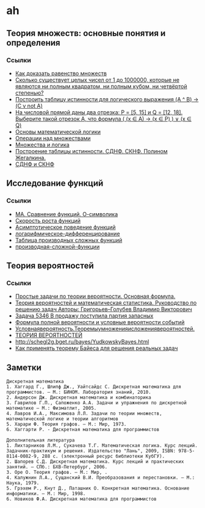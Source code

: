 # ah

## Теория множеств: основные понятия и определения

### Ссылки
* [Как доказать равенство множеств](http://wikimatik.ru/article/11)
* [Сколько существует целых чисел от 1 до 1000000, которые не являются ни полным квадратом, ни полным кубом, ни четвёртой степенью?](http://www.problems.ru/view_problem_details_new.php?id=60440)
* [Построить таблицу истинности для логического выражения (A ^ B) -&gt; (C v not A)](https://amlesson.ru/postroit-tablitsu-istinnosti-dlya-logicheskogo-vyrazheniya-a-b-c-v-not-a/)
* [На числовой прямой даны два отрезка: P = [5, 15] и Q = [12, 18]. Выберите такой отрезок A, что формула ( (x ∈ А) → (x ∈ P) ) ∨ (x ∈ Q)](https://inf-ege.sdamgia.ru/test?likes=4803)
* [Основы математической логики](http://www.mathprofi.ru/osnovy_matematicheskoj_logiki.html)
* [Операции над множествами](https://studopedia.su/9_8498_operatsii-nad-mnozhestvami.html)
* [Множества и логика](http://www.mi-ras.ru/~podolskii/files/chapter6.pdf)
* [Построение таблицы истинности. СДНФ. СКНФ. Полином Жегалкина.](https://programforyou.ru/calculators/postroenie-tablitci-istinnosti-sknf-sdnf)
* [СДНФ и СКНФ](http://informat444.narod.ru/09/09-03-02.pdf)

## Исследование функций

### Ссылки
* [МА. Сравнение функций. О-символика](http://corum.mephist.ru/threads/%D0%9C%D0%90-%D0%A1%D1%80%D0%B0%D0%B2%D0%BD%D0%B5%D0%BD%D0%B8%D0%B5-%D1%84%D1%83%D0%BD%D0%BA%D1%86%D0%B8%D0%B9-%D0%9E-%D1%81%D0%B8%D0%BC%D0%B2%D0%BE%D0%BB%D0%B8%D0%BA%D0%B0.36878/)
* [Скорость роста функций](http://math-hse.info/a/2014-15/ling-la/o_O.pdf)
* [Асимптотическое поведение функций](http://natalibrilenova.ru/blog/1181-asimptoticheskoe-povedenie-funkciy-sravnenie-beskonechno-malyh-funkciy.html)
* [логарифмическое-дифференцирование](http://www.math24.ru/%D0%BB%D0%BE%D0%B3%D0%B0%D1%80%D0%B8%D1%84%D0%BC%D0%B8%D1%87%D0%B5%D1%81%D0%BA%D0%BE%D0%B5-%D0%B4%D0%B8%D1%84%D1%84%D0%B5%D1%80%D0%B5%D0%BD%D1%86%D0%B8%D1%80%D0%BE%D0%B2%D0%B0%D0%BD%D0%B8%D0%B5.html)
* [Таблица производных сложных функций](http://www.webmath.ru/poleznoe/formules_8_7.php)
* [производная-сложной-функции](http://www.math24.ru/%D0%BF%D1%80%D0%BE%D0%B8%D0%B7%D0%B2%D0%BE%D0%B4%D0%BD%D0%B0%D1%8F-%D1%81%D0%BB%D0%BE%D0%B6%D0%BD%D0%BE%D0%B9-%D1%84%D1%83%D0%BD%D0%BA%D1%86%D0%B8%D0%B8.html)

## Теория вероятностей

### Ссылки
* [Простые задачи по теории вероятности. Основная формула.](http://ege-online-test.ru/theory.php?art=B6-1)
* [Теория вероятностей и математическая статистика. Руководство по решению задач
Авторы: Григорьев–Голубев Владимир Викторович](https://books.google.ru/books?id=_t-eAwAAQBAJ&pg=PA14&lpg=PA14&dq=%D0%B8%D0%B3%D1%80%D0%B0%D0%BB%D1%8C%D0%BD%D1%83%D1%8E+%D0%BA%D0%BE%D1%81%D1%82%D1%8C+%D0%BF%D0%BE%D0%B4%D0%B1%D1%80%D0%B0%D1%81%D1%8B%D0%B2%D0%B0%D0%B5%D1%82%D1%81%D1%8F+%D0%B4%D0%BE+%D1%82%D0%B5%D1%85+%D0%BF%D0%BE%D1%80+%D0%BF%D0%BE%D0%BA%D0%B0+%D0%BD%D0%B5+%D0%B2%D1%8B%D0%BF%D0%B0%D0%B4%D0%B5%D1%82+6&source=bl&ots=KVTRfRkkk7&sig=ACfU3U1VtxB1hheWXhXpHLwN0kl-3Op8Fw&hl=ru&sa=X&ved=2ahUKEwj1jYyou6bgAhWBdCwKHUiwB0w4ChDoATAIegQIBRAB#v=onepage&q=%D0%B8%D0%B3%D1%80%D0%B0%D0%BB%D1%8C%D0%BD%D1%83%D1%8E%20%D0%BA%D0%BE%D1%81%D1%82%D1%8C%20%D0%BF%D0%BE%D0%B4%D0%B1%D1%80%D0%B0%D1%81%D1%8B%D0%B2%D0%B0%D0%B5%D1%82%D1%81%D1%8F%20%D0%B4%D0%BE%20%D1%82%D0%B5%D1%85%20%D0%BF%D0%BE%D1%80%20%D0%BF%D0%BE%D0%BA%D0%B0%20%D0%BD%D0%B5%20%D0%B2%D1%8B%D0%BF%D0%B0%D0%B4%D0%B5%D1%82%206&f=false)
* [Задача 5346 В продажу поступила партия запасных](https://reshimvse.com/zadacha.php?id=5346)
* [Формула полной вероятности и условные вероятности событий](https://function-x.ru/probabilities_full.html)
* [Условнаявероятность.Теоремыумноженияисложениявероятностей.](http://yagu.s-vfu.ru/pluginfile.php/126632/mod_resource/content/2/%D0%9F%D1%80%D0%B8%D0%BC%D0%B5%D1%80%D1%8B_5.pdf)
* [ТЕОРИЯ ВЕРОЯТНОСТЕЙ](https://nsu.ru/mmf/tvims/chernova/tv/lec/lec.html)
* http://schegl2g.bget.ru/bayes/YudkowskyBayes.html
* [Как применять теорему Байеса для решения реальных задач](https://neurohive.io/ru/osnovy-data-science/kak-primenjat-teoremu-bajesa-dlja-reshenija-realnyh-zadach/)

## Заметки

```
Дискретная математика
1. Хаггард Г., Шлипф Дж., Уайтсайдс С. Дискретная математика для программистов. – М.: БИНОМ. Лаборатория знаний, 2010.
2. Андерсон Дж. Дискретная математика и комбинаторика
3. Гаврилов Г.П., Сапоженко А.А. Задачи и упражнения по дискретной математике – М.: Физматлит, 2005.
4. Лавров И.А., Максимова Л.Л. Задачи по теории множеств, математической логике и теории алгоритмов
5. Харари Ф. Теория графов. – М.: Мир, 1973.
6. Хаггарти Р. - Дискретная математика для программистов

Дополнительная литература
1. Лихтарников Л.М., Сукачева Т.Г. Математическая логика. Курс лекций. Задачник-практикум и решения. Издательство "Лань", 2009, ISBN: 978-5-8114-0082-9, 288 с. (электронный ресурс библиотеки КубГУ).
2. Шапорев С.Д. Дискретная математика. Курс лекций и практических занятий. – СПб.: БХВ-Петербург, 2006.
3. Оре О. Теория графов. – М.: Мир, .
4. Калужнин Л.А., Сущанский В.И. Преобразования и перестановки. – М.: Наука, 1979.
5. Грэхем Р., Кнут Д., Паташник О. Конкретная математика. Основание информатики. – М.: Мир, 1998.
6. Новиков Ф.А. Дискретная математика для программистов
```

